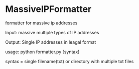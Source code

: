 # MassiveIPFormatter
formatter for massive ip addresses

Input: massive multiple types of IP addresses 

Output: Single IP addresses in leagal format

usage: python formatter.py [syntax]

syntax = single filename(txt) or directory with multiple txt files
